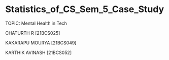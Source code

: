 # Statistics_of_CS_Sem_5_Case_Study

TOPIC: Mental Health in Tech

CHATURTH R [21BCS025]

KAKARAPU MOURYA [21BCS049]

KARTHIK AVINASH [21BCS052]
